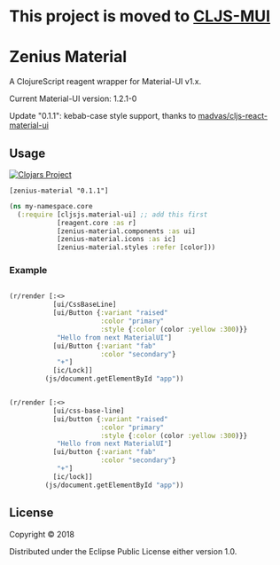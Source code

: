 # This project is moved to [CLJS-MUI](https://clojars.org/id.nadiar/cljs-mui)

# Zenius Material

A ClojureScript reagent wrapper for Material-UI v1.x.

Current Material-UI version: 1.2.1-0

Update "0.1.1": kebab-case style support, thanks to [madvas/cljs-react-material-ui](https://github.com/madvas/cljs-react-material-ui)

## Usage

[![Clojars Project](https://img.shields.io/clojars/v/zenius-material.svg)](https://clojars.org/zenius-material)

```
[zenius-material "0.1.1"]
```

```clj
(ns my-namespace.core
  (:require [cljsjs.material-ui] ;; add this first
            [reagent.core :as r]
            [zenius-material.components :as ui]
            [zenius-material.icons :as ic]
            [zenius-material.styles :refer [color]))
```

### Example

```clj

(r/render [:<>
           [ui/CssBaseLine]
           [ui/Button {:variant "raised"
                       :color "primary"
                       :style {:color (color :yellow :300)}}
            "Hello from next MaterialUI"]
           [ui/Button {:variant "fab"
                       :color "secondary"}
            "+"]
           [ic/Lock]]
         (js/document.getElementById "app"))
```

```clj

(r/render [:<>
           [ui/css-base-line]
           [ui/button {:variant "raised"
                       :color "primary"
                       :style {:color (color :yellow :300)}}
            "Hello from next MaterialUI"]
           [ui/button {:variant "fab"
                       :color "secondary"}
            "+"]
           [ic/lock]]
         (js/document.getElementById "app"))
```

## License

Copyright © 2018

Distributed under the Eclipse Public License either version 1.0.
